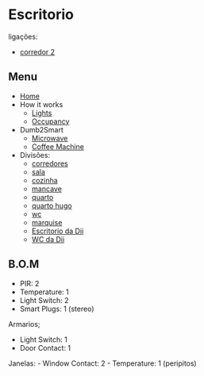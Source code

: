 # Escritorio

ligações:
- [corredor 2](./corredores.md)


## Menu

- [Home](./readme.md)
- How it works
  - [Lights](./lights.md)
  - [Occupancy](./occupancy.md)
- Dumb2Smart
  - [Microwave](./dumb2smart/microwave.md)
  - [Coffee Machine](./dumb2smart/coffee_machine.md)
- Divisões:
  - [corredores](./corredores.md)
  - [sala](./sala.md)
  - [cozinha](./cozinha.md)
  - [mancave](./mancave.md)
  - [quarto](./quarto.md)
  - [quarto hugo](./quarto_hugo.md)
  - [wc](./wc.md)
  - [marquise](./marquise.md)
  - [Escritorio da Dii](./escritorio_dii.md)
  - [WC da Dii](./wc_dii.md)

## B.O.M

- PIR: 2
- Temperature: 1
- Light Switch: 2
- Smart Plugs: 1 (stereo)

Armarios;
  - Light Switch: 1
  - Door Contact: 1

Janelas:
    - Window Contact: 2
    - Temperature: 1  (peripitos)
